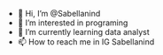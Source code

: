 - 👋 Hi, I’m @Sabellanind
- 👀 I’m interested in programing
- 🌱 I’m currently learning data analyst
- 📫 How to reach me in IG Sabellanind

<!---
Sabellanind/Sabellanind is a ✨ special ✨ repository because its `README.md` (this file) appears on your GitHub profile.
You can click the Preview link to take a look at your changes.
--->
